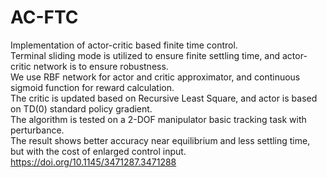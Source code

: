 # AC-FTC
Implementation of actor-critic based finite time control.  
Terminal sliding mode is utilized to ensure finite settling time, and actor-critic network is to ensure robustness.  
We use RBF network for actor and critic approximator, and continuous sigmoid function for reward calculation.  
The critic is updated based on Recursive Least Square, and actor is based on TD(0) standard policy gradient.  
The algorithm is tested on a 2-DOF manipulator basic tracking task with perturbance.  
The result shows better accuracy near equilibrium and less settling time, but with the cost of enlarged control input.  
https://doi.org/10.1145/3471287.3471288  
